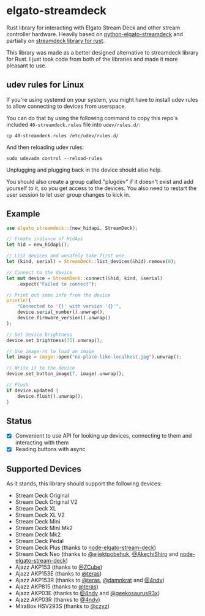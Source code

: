 # elgato-streamdeck
Rust library for interacting with Elgato Stream Deck and other stream controller hardware.
Heavily based on [python-elgato-streamdeck](https://github.com/abcminiuser/python-elgato-streamdeck) and partially on
[streamdeck library for rust](https://github.com/ryankurte/rust-streamdeck).

This library was made as a better designed alternative to streamdeck library for Rust.
I just took code from both of the libraries and made it more pleasant to use.

## udev rules for Linux
If you're using systemd on your system, you might have to install udev rules to allow connecting to devices from userspace.

You can do that by using the following command to copy this repo's included `40-streamdeck.rules` file into `udev/rules.d/`:
```shell
cp 40-streamdeck.rules /etc/udev/rules.d/
```
And then reloading udev rules:
```shell
sudo udevadm control --reload-rules
```
Unplugging and plugging back in the device should also help.

You should also create a group called "plugdev" if it doesn't exist and add yourself to it, so you get access to the devices.
You also need to restart the user session to let user group changes to kick in.

## Example
```rust
use elgato_streamdeck::{new_hidapi, StreamDeck};

// Create instance of HidApi
let hid = new_hidapi();

// List devices and unsafely take first one
let (kind, serial) = StreamDeck::list_devices(&hid).remove(0);

// Connect to the device
let mut device = StreamDeck::connect(&hid, kind, &serial)
    .expect("Failed to connect");

// Print out some info from the device
println!(
    "Connected to '{}' with version '{}'",
    device.serial_number().unwrap(),
    device.firmware_version().unwrap()
);

// Set device brightness
device.set_brightness(35).unwrap();

// Use image-rs to load an image
let image = image::open("no-place-like-localhost.jpg").unwrap();

// Write it to the device
device.set_button_image(7, image).unwrap();

// Flush
if device.updated {
    device.flush().unwrap();
}
```

## Status
- [x] Convenient to use API for looking up devices, connecting to them and interacting with them
- [x] Reading buttons with async

## Supported Devices
As it stands, this library should support the following devices:
- Stream Deck Original
- Stream Deck Original V2
- Stream Deck XL
- Stream Deck XL V2
- Stream Deck Mini
- Stream Deck Mini Mk2
- Stream Deck Mk2
- Stream Deck Pedal
- Stream Deck Plus (thanks to [node-elgato-stream-deck](https://github.com/Julusian/node-elgato-stream-deck))
- Stream Deck Neo (thanks to [@ejiektpobehuk](https://github.com/ejiektpobehuk), [@AkechiShiro](https://github.com/AkechiShiro) and [node-elgato-stream-deck](https://github.com/Julusian/node-elgato-stream-deck))
- Ajazz AKP153 (thanks to [@ZCube](https://github.com/ZCube))
- Ajazz AKP153E (thanks to [@teras](https://github.com/teras))
- Ajazz AKP153R (thanks to [@teras](https://github.com/teras), [@damnkrat](https://github.com/damnkrat) and [@4ndv](https://github.com/4ndv))
- Ajazz AKP815 (thanks to [@teras](https://github.com/teras))
- Ajazz AKP03E (thanks to [@4ndv](https://github.com/4ndv) and [@geekosaurusR3x](https://github.com/geekosaurusR3x))
- Ajazz AKP03R (thanks to [@4ndv](https://github.com/4ndv))
- MiraBox HSV293S (thanks to [@czyz](https://github.com/czyz))

